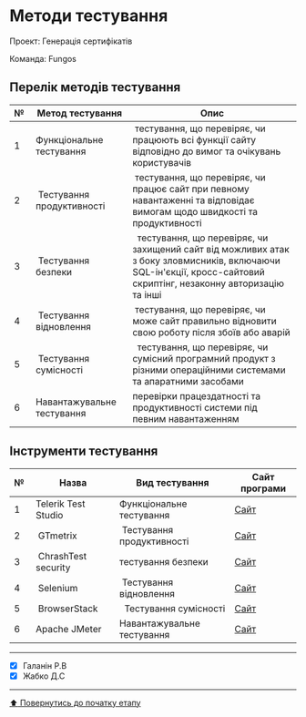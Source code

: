 # Методи тестування

Проект: Генерація сертифікатів

Команда: Fungos

## Перелік методів тестування 

|№ |Метод тестування|Опис|
|--|---|---|
|1| Функціональне тестування | тестування, що перевіряє, чи працюють всі функції сайту відповідно до вимог та очікувань користувачів |
|2| Тестування продуктивності| тестування, що перевіряє, чи працює сайт при певному навантаженні та відповідає вимогам щодо швидкості та продуктивності |
|3| Тестування безпеки |  тестування, що перевіряє, чи захищений сайт від можливих атак з боку зловмисників, включаючи SQL-ін'єкції, кросс-сайтовий скриптінг, незаконну авторизацію та інші |
|4| Тестування відновлення | тестування, що перевіряє, чи може сайт правильно відновити свою роботу після збоїв або аварій |
|5| Тестування сумісності |  тестування, що перевіряє, чи сумісний програмний продукт з різними операційними системами та апаратними засобами |
|6| Навантажувальне тестування | перевірки працездатності та продуктивності системи під певним навантаженням |
## Інструменти тестування

|№ |Назва|Вид тестування|Сайт програми |
|--|---|---|---|
|1| Telerik Test Studio | Функціональне тестування | [Сайт](https://www.telerik.com/teststudio)
|2| GTmetrix| Тестування продуктивності | [Сайт](https://gtmetrix.com)
|3| ChrashTest security |тестування безпеки | [Сайт](https://crashtest-security.com/)
|4| Selenium | Тестування відновлення | [Сайт](https://www.selenium.dev)
|5| BrowserStack |  Тестування сумісності | [Сайт](https://www.browserstack.com/)
|6| Apache JMeter | Навантажувальне тестування | [Сайт](https://jmeter.apache.org)

---

- [x] Галанін Р.В
- [X] Жабко Д.С

---
[:arrow_up: Повернутись до початку етапу](/docs/2.Planning/README.md)
